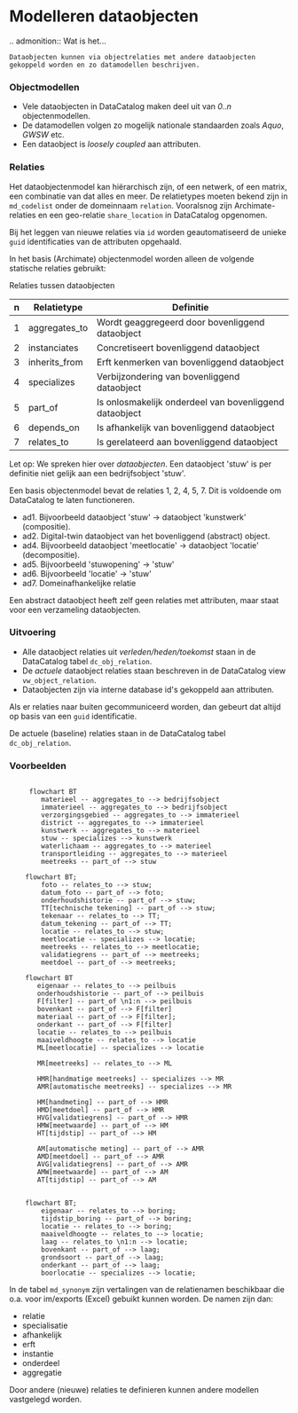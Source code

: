 # Modelleren dataobjecten

.. admonition:: Wat is het...

    Dataobjecten kunnen via objectrelaties met andere dataobjecten gekoppeld worden en zo datamodellen beschrijven.

### Objectmodellen

* Vele dataobjecten in DataCatalog maken deel uit van *0..n* objectenmodellen.
* De datamodellen volgen zo mogelijk nationale standaarden zoals *Aquo*, *GWSW* etc.
* Een dataobject is *loosely coupled* aan attributen.

### Relaties

Het dataobjectenmodel kan hiërarchisch zijn, of een netwerk, of een matrix, een combinatie van dat alles en meer.
De relatietypes moeten bekend zijn in ``md_codelist`` onder de domeinnaam ``relation``.
Vooralsnog zijn Archimate-relaties en een geo-relatie ``share_location`` in DataCatalog opgenomen.

Bij het leggen van nieuwe relaties via ``id`` worden geautomatiseerd de unieke ``guid`` identificaties van de
attributen opgehaald.

In het basis (Archimate) objectenmodel worden alleen de volgende statische relaties gebruikt:

Relaties tussen dataobjecten

| n | Relatietype | Definitie |
| --- | ----------- | --------- |
| 1 | aggregates_to | Wordt geaggregeerd door bovenliggend dataobject |
| 2 | instanciates  | Concretiseert bovenliggend dataobject |
| 3 | inherits_from | Erft kenmerken van bovenliggend dataobject |
| 4 | specializes   | Verbijzondering van bovenliggend dataobject |
| 5 | part_of       | Is onlosmakelijk onderdeel van bovenliggend dataobject |
| 6 | depends_on    | Is afhankelijk van bovenliggend dataobject |
| 7 | relates_to    | Is gerelateerd aan bovenliggend dataobject |

Let op: We spreken hier over *dataobjecten*. Een dataobject 'stuw' is per definitie niet gelijk aan
een bedrijfsobject 'stuw'.

Een basis objectenmodel bevat de relaties 1, 2, 4, 5, 7. Dit is voldoende om DataCatalog te laten functioneren.

* ad1. Bijvoorbeeld dataobject 'stuw' -> dataobject 'kunstwerk' (compositie).
* ad2. Digital-twin dataobject van het bovenliggend (abstract) object.
* ad4. Bijvoorbeeld dataobject 'meetlocatie' -> dataobject 'locatie' (decompositie).
* ad5. Bijvoorbeeld 'stuwopening' -> 'stuw'
* ad6. Bijvoorbeeld 'locatie' -> 'stuw'
* ad7. Domeinafhankelijke relatie

Een abstract dataobject heeft zelf geen relaties met attributen, maar staat voor een verzameling dataobjecten.

### Uitvoering

* Alle dataobject relaties uit *verleden/heden/toekomst* staan in de DataCatalog tabel ``dc_obj_relation``.
* De *actuele* dataobject relaties staan beschreven in de DataCatalog view ``vw_object_relation``.
* Dataobjecten zijn via interne database id's gekoppeld aan attributen.

Als er relaties naar buiten gecommuniceerd worden, dan gebeurt dat altijd op basis van een ``guid`` identificatie.

De actuele (baseline) relaties staan in de DataCatalog tabel ``dc_obj_relation``.

### Voorbeelden

```mermaid

     flowchart BT
        materieel -- aggregates_to --> bedrijfsobject
        immaterieel -- aggregates_to --> bedrijfsobject
        verzorgingsgebied -- aggregates_to --> immaterieel
        district -- aggregates_to --> immaterieel
        kunstwerk -- aggregates_to --> materieel
        stuw -- specializes --> kunstwerk
        waterlichaam -- aggregates_to --> materieel
        transportleiding -- aggregates_to --> materieel
        meetreeks -- part_of --> stuw
```

```mermaid
    flowchart BT;
        foto -- relates_to --> stuw;
        datum_foto -- part_of --> foto;
        onderhoudshistorie -- part_of --> stuw;
        TT[technische tekening] -- part_of --> stuw;
        tekenaar -- relates_to --> TT;
        datum_tekening -- part_of --> TT;
        locatie -- relates_to --> stuw;
        meetlocatie -- specializes --> locatie;
        meetreeks -- relates_to --> meetlocatie;
        validatiegrens -- part_of --> meetreeks;
        meetdoel -- part_of --> meetreeks;
```

```mermaid
    flowchart BT
       eigenaar -- relates_to --> peilbuis
       onderhoudshistorie -- part_of --> peilbuis
       F[filter] -- part_of \n1:n --> peilbuis
       bovenkant -- part_of --> F[filter]
       materiaal -- part_of --> F[filter];
       onderkant -- part_of --> F[filter]
       locatie -- relates_to --> peilbuis
       maaiveldhoogte -- relates_to --> locatie
       ML[meetlocatie] -- specializes --> locatie

       MR[meetreeks] -- relates_to --> ML

       HMR[handmatige meetreeks] -- specializes --> MR
       AMR[automatische meetreeks] -- specializes --> MR

       HM[handmeting] -- part_of --> HMR
       HMD[meetdoel] -- part_of --> HMR
       HVG[validatiegrens] -- part_of --> HMR
       HMW[meetwaarde] -- part_of --> HM
       HT[tijdstip] -- part_of --> HM

       AM[automatische meting] -- part_of --> AMR
       AMD[meetdoel] -- part_of --> AMR
       AVG[validatiegrens] -- part_of --> AMR
       AMW[meetwaarde] -- part_of --> AM
       AT[tijdstip] -- part_of --> AM
```

```mermaid

    flowchart BT;
        eigenaar -- relates_to --> boring;
        tijdstip_boring -- part_of --> boring;
        locatie -- relates_to --> boring;
        maaiveldhoogte -- relates_to --> locatie;
        laag -- relates_to \n1:n --> locatie;
        bovenkant -- part_of --> laag;
        grondsoort -- part_of --> laag;
        onderkant -- part_of --> laag;
        boorlocatie -- specializes --> locatie;
```

In de tabel ``md_synonym`` zijn vertalingen van de relatienamen beschikbaar die o.a. voor
im/exports (Excel) gebuikt kunnen worden. De namen zijn dan:

* relatie
* specialisatie
* afhankelijk
* erft
* instantie
* onderdeel
* aggregatie

Door andere (nieuwe) relaties te definieren kunnen andere modellen vastgelegd worden.
